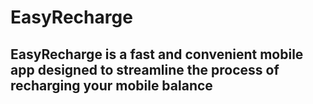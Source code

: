 # EasyRecharge

## EasyRecharge is a fast and convenient mobile app designed to streamline the process of recharging your mobile balance

 
 

